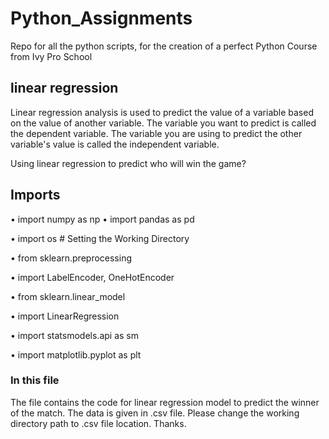 # Python_Assignments

Repo for all the python scripts, for the creation of a perfect Python Course from Ivy Pro School

## linear regression
Linear regression analysis is used to predict the value of a variable based on the value of another variable. The variable you want to predict is called the dependent variable. The variable you are using to predict the other variable's value is called the independent variable.

Using linear regression to predict who will win the game?

## Imports
• import numpy as np 
• import pandas as pd 

• import os # Setting the Working Directory

• from sklearn.preprocessing 

• import LabelEncoder, OneHotEncoder

• from sklearn.linear_model 

• import LinearRegression 

• import statsmodels.api as sm

• import matplotlib.pyplot as plt



### In this file
The file contains the code for linear regression model to predict the winner of the match. The data is given in .csv file. Please change the working directory path to .csv file location. Thanks.
